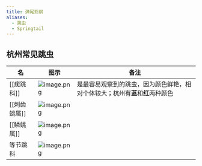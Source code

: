```yaml
---
title: 弹尾亚纲
aliases:
  - 跳虫
  - Springtail
---
```

## 杭州常见跳虫

| 名 | 图示 | 备注 |
| ---- | ---- | ---- |
| [[疣跳科]] | ![image.png](https://gotcha-picgo-bed.oss-cn-beijing.aliyuncs.com/20231230214605.png)<br> | 是最容易观察到的跳虫，因为颜色鲜艳，相对个体较大；杭州有**蓝**和**红**两种颜色 |
| [[刺齿䖴属]] | ![image.png](https://gotcha-picgo-bed.oss-cn-beijing.aliyuncs.com/20231230214835.png)<br> |  |
| [[鳞䖴属]] | ![image.png](https://gotcha-picgo-bed.oss-cn-beijing.aliyuncs.com/20231230214910.png)<br> |  |
| 等节跳科 | ![image.png](https://gotcha-picgo-bed.oss-cn-beijing.aliyuncs.com/20231230224251.png)<br> |  |
